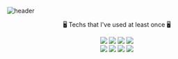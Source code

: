 ![header](https://capsule-render.vercel.app/api?type=cylinder&color=C8EDF5&height=200&animation=fadeIn&section=header&text=YuBeen🐾&fontSize=50)

<p align="center"> 🖥 Techs that I've used at least once 🖥 </p>

<p align="center"><img src="https://img.shields.io/badge/Python-3766AB?style=&logo=Python&logoColor=white"> <img src="https://img.shields.io/badge/C-A8B9CC?style=&logo=C&logoColor=white"> <img src=https://img.shields.io/badge/C++-00599C?style=&logo=C%2B%2B&logoColor=white"> <img src=https://img.shields.io/badge/Java-007396?style=&logo=Java&logoColor=white"><br>
<img src=https://img.shields.io/badge/JavaScript-F7DF1E?style=&logo=JavaScript&logoColor=white"> <img src=https://img.shields.io/badge/CSS3-1572B6?style=&logo=CSS3&logoColor=white"> <img src=https://img.shields.io/badge/Linux-FCC624?style=&logo=Linux&logoColor=white"> <img src=https://img.shields.io/badge/MySQL-FCC624?style=&logo=MySQL&logoColor=white">
</p>

